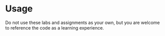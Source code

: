 # Usage
Do not use these labs and assignments as your own, but you are welcome to reference the code as a learning experience.
